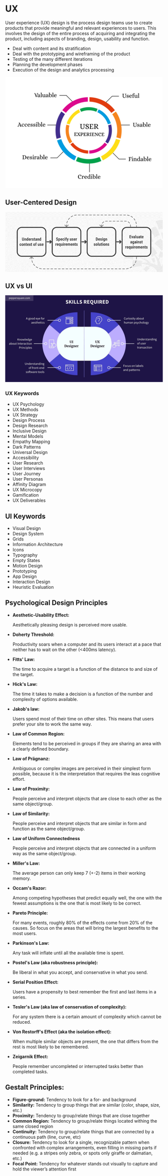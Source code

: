 # UX

User experience (UX) design is the process design teams use to create products that provide meaningful and
relevant experiences to users. This involves the design of the entire process of acquiring and integrating
the product, including aspects of branding, design, usability and function.

- Deal with content and its stratification
- Deal with the prototyping and wireframing of the product
- Testing of the many different iterations
- Planning the development phases
- Execution of the design and analytics processing

![UX vs UI.png](img/user-experience.png)

## User-Centered Design

![User-centered Design](img/user-centered-design.png)

## UX vs UI

![img.png](img/ux-vs-ui.png)

### UX Keywords

- UX Psychology
- UX Methods
- UX Strategy
- Design Process
- Design Research
- Inclusive Design
- Mental Models
- Empathy Mapping
- Dark Patterns
- Universal Design
- Accessibility
- User Research
- User Interviews
- User Journey
- User Personas
- Affinity Diagram
- UX Microcopy
- Gamification
- UX Deliverables

## UI Keywords

- Visual Design
- Design System
- Grids
- Information Architecture
- Icons
- Typography
- Empty States
- Motion Design
- Prototyping
- App Design
- Interaction Design
- Heuristic Evaluation

## Psychological Design Principles

- **Aesthetic-Usability Effect:**

  Aesthetically pleasing design is perceived more usable.

- **Doherty Threshold:**

  Productivity soars when a computer and its users interact at a pace that neither has to wait on the other (<400ms latency).

- **Fitts' Law:**

  The time to acquire a target is a function of the distance to and size of the target.

- **Hick's Law:**

  The time it takes to make a decision is a function of the number and complexity of options available.

- **Jakob's law:**

  Users spend most of their time on other sites. This means that users prefer your site to work the same way.

- **Law of Common Region:**

  Elements tend to be perceived in groups if they are sharing an area with a clearly defined boundary.

- **Law of Prägnanz:**

  Ambiguous or complex images are perceived in their simplest form possible,
  because it is the interpretation that requires the leas cognitive effort.

- **Law of Proximity:**

  People perceive and interpret objects that are close to each other as the same object/group.

- **Law of Similarity:**

  People perceive and interpret objects that are similar in form and function as the same object/group.

- **Law of Uniform Connectedness**

  People perceive and interpret objects that are connected in a uniform way as the same object/group.

- **Miller's Law:**

  The average person can only keep 7 (+-2) items in their working memory.

- **Occam's Razor:**

  Among competing hypotheses that predict equally well, the one with the fewest assumptions is the one that is most likely to be correct.

- **Pareto Principle:**

  For many events, roughly 80% of the effects come from 20% of the causes. So focus on the areas that will bring the largest benefits to the most users.

- **Parkinson's Law:**

  Any task will inflate until all the available time is spent.

- **Postel's Law (aka robustness principle):**

  Be liberal in what you accept, and conservative in what you send.

- **Serial Position Effect:**

  Users have a propensity to best remember the first and last items in a series.

- **Tesler's Law (aka law of conservation of complexity):**

  For any system there is a certain amount of complexity which cannot be reduced.

- **Von Restorff's Effect (aka the isolation effect):**

  When multiple similar objects are present, the one that differs from the rest is most likely to be remembered.

- **Zeigarnik Effect:**

  People remember uncompleted or interrupted tasks better than completed tasks.

## Gestalt Principles:

- **Figure-ground:** Tendency to look for a for- and background
- **Similarity:** Tendency to group things that are similar (color, shape, size, etc.)
- **Proximity:** Tendency to group/relate things that are close together
- **Common Region:** Tendency to group/relate things located withing the same closed region
- **Continuity:** Tendency to group/relate things that are connected by a continuous path (line, curve, etc)
- **Closure:** Tendency to look for a single, recognizable pattern when confronted with complex arrangements,
  even filling in missing parts if needed (e.g. a stripes only zebra, or spots only giraffe or dalmatian, etc.)
- **Focal Point:** Tendency for whatever stands out visually to capture and hold the viewer’s attention first

##